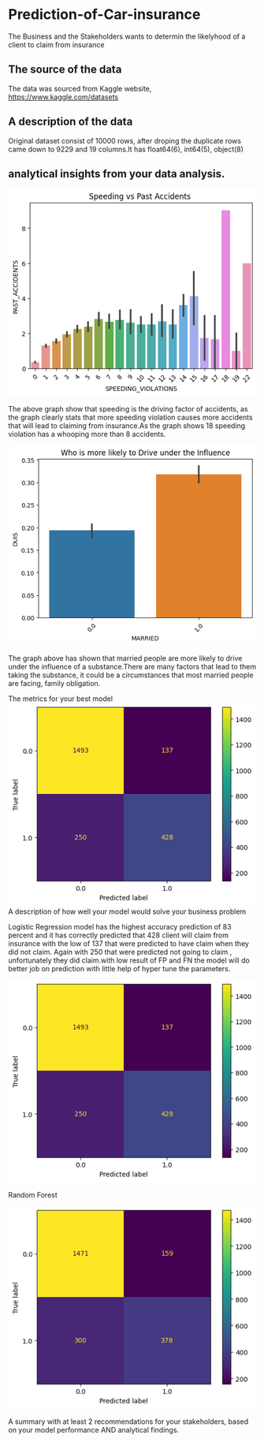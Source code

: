  # Prediction-of-Car-insurance
The Business and the Stakeholders wants to determin the likelyhood of a client to claim from insurance

## The source of the data
The data was sourced from Kaggle website,  https://www.kaggle.com/datasets

## A description of the data
Original dataset consist of 10000 rows, after droping the duplicate rows came down to 9229 and 19 columns.It has
float64(6), int64(5), object(8)
## analytical insights from your data analysis.
  ![image](https://github.com/Noks06/Prediction-of-Stroke-and-Car-insurance-/blob/main/speedingandpastaccidents.png)

The above graph show that speeding is the driving factor of accidents, as the graph clearly stats that more speeding violation causes more accidents that will lead to claiming from insurance.As the graph shows 18 speeding violation has a whooping more than 8 accidents. 

  ![image](https://github.com/Noks06/Prediction-of-Stroke-and-Car-insurance-/blob/main/Driving%20under%20the%20influence.png)

The graph above has shown that married people are more likely to drive under the influence of a substance.There are many factors that lead to them taking the substance, it could be a circumstances that most married people are facing, family obligation.

The metrics for your best model
  ![image](https://github.com/Noks06/Prediction-of-Stroke-and-Car-insurance-/blob/main/Logistic%20Regression%20with%20Grid.png)
A description of how well your model would solve your business problem

Logistic Regression model has the highest accuracy prediction of 83 percent and it has correctly predicted that 428 client will claim from insurance with the low of 
137 that were predicted to have claim when they did not claim. Again with 250 that were predicted not going to claim , unfortunately they did claim.with low result 
of FP and FN the model will do better job on prediction with little  help of hyper tune the parameters.

  ![image](https://github.com/Noks06/Prediction-of-Stroke-and-Car-insurance-/blob/main/Logistic%20Regression%20with%20Grid.png)

  Random Forest

  ![image](https://github.com/Noks06/Prediction-of-Stroke-and-Car-insurance-/blob/main/Random%20ForestWith%20PCA.png)

  
 

A summary with at least 2 recommendations for your stakeholders, based on your model performance AND analytical findings.
